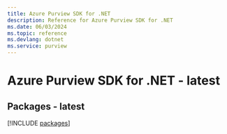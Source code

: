 ```yaml
---
title: Azure Purview SDK for .NET
description: Reference for Azure Purview SDK for .NET
ms.date: 06/03/2024
ms.topic: reference
ms.devlang: dotnet
ms.service: purview
---
```

# Azure Purview SDK for .NET - latest
## Packages - latest
[!INCLUDE [packages](purview-index.md)]